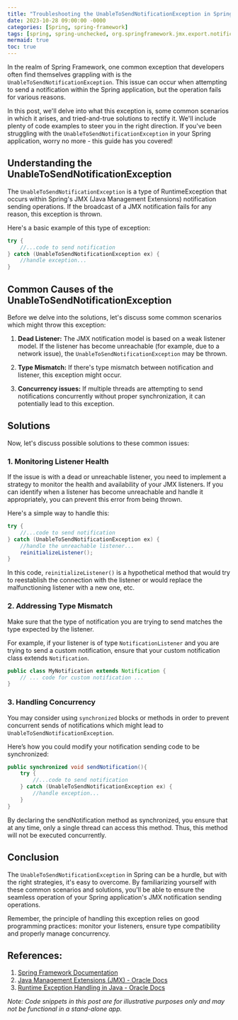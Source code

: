 ```yaml
---
title: "Troubleshooting the UnableToSendNotificationException in Spring Framework"
date: 2023-10-28 09:00:00 -0000
categories: [Spring, spring-framework]
tags: [spring, spring-unchecked, org.springframework.jmx.export.notification]
mermaid: true
toc: true
---
```



In the realm of Spring Framework, one common exception that developers often find themselves grappling with is the `UnableToSendNotificationException`. This issue can occur when attempting to send a notification within the Spring application, but the operation fails for various reasons.

In this post, we'll delve into what this exception is, some common scenarios in which it arises, and tried-and-true solutions to rectify it. We'll include plenty of code examples to steer you in the right direction. If you've been struggling with the `UnableToSendNotificationException` in your Spring application, worry no more - this guide has you covered!

## Understanding the UnableToSendNotificationException

The `UnableToSendNotificationException` is a type of RuntimeException that occurs within Spring's JMX (Java Management Extensions) notification sending operations. If the broadcast of a JMX notification fails for any reason, this exception is thrown.

Here's a basic example of this type of exception:

```java
try {
    //...code to send notification
} catch (UnableToSendNotificationException ex) {
    //handle exception...
}
```

## Common Causes of the UnableToSendNotificationException

Before we delve into the solutions, let's discuss some common scenarios which might throw this exception:

1. **Dead Listener:** The JMX notification model is based on a weak listener model. If the listener has become unreachable (for example, due to a network issue), the `UnableToSendNotificationException` may be thrown.

2. **Type Mismatch:** If there's type mismatch between notification and listener, this exception might occur.

3. **Concurrency issues:** If multiple threads are attempting to send notifications concurrently without proper synchronization, it can potentially lead to this exception.

## Solutions

Now, let's discuss possible solutions to these common issues:

### 1. Monitoring Listener Health

If the issue is with a dead or unreachable listener, you need to implement a strategy to monitor the health and availability of your JMX listeners. If you can identify when a listener has become unreachable and handle it appropriately, you can prevent this error from being thrown.

Here's a simple way to handle this:

```java
try {
    //...code to send notification
} catch (UnableToSendNotificationException ex) {
    //handle the unreachable listener...
    reinitializeListener();
}
```

In this code, `reinitializeListener()` is a hypothetical method that would try to reestablish the connection with the listener or would replace the malfunctioning listener with a new one, etc.

### 2. Addressing Type Mismatch

Make sure that the type of notification you are trying to send matches the type expected by the listener. 

For example, if your listener is of type `NotificationListener` and you are trying to send a custom notification, ensure that your custom notification class extends `Notification`.

```java
public class MyNotification extends Notification {
    // ... code for custom notification ...
}
```

### 3. Handling Concurrency

You may consider using `synchronized` blocks or methods in order to prevent concurrent sends of notifications which might lead to `UnableToSendNotificationException`.

Here’s how you could modify your notification sending code to be synchronized:

```java
public synchronized void sendNotification(){
    try {
        //...code to send notification
    } catch (UnableToSendNotificationException ex) {
        //handle exception...
    }
}
```
By declaring the sendNotification method as synchronized, you ensure that at any time, only a single thread can access this method. Thus, this method will not be executed concurrently.

## Conclusion

The `UnableToSendNotificationException` in Spring can be a hurdle, but with the right strategies, it's easy to overcome. By familiarizing yourself with these common scenarios and solutions, you'll be able to ensure the seamless operation of your Spring application's JMX notification sending operations.

Remember, the principle of handling this exception relies on good programming practices: monitor your listeners, ensure type compatibility and properly manage concurrency.

## References:

1. [Spring Framework Documentation](https://docs.spring.io/spring-framework/docs/current/reference/html/)
2. [Java Management Extensions (JMX) - Oracle Docs](https://docs.oracle.com/javase/tutorial/jmx/index.html)
3. [Runtime Exception Handling in Java - Oracle Docs](https://docs.oracle.com/javase/tutorial/essential/exceptions/runtime.html)

_Note: Code snippets in this post are for illustrative purposes only and may not be functional in a stand-alone app._
